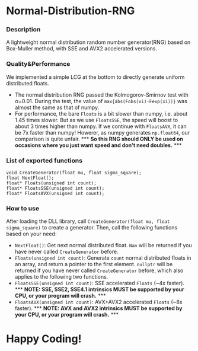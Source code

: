 # Normal-Distribution-RNG

### Description
A lightweight normal distribution random number generator(RNG) based on Box-Muller method, with SSE and AVX2 accelerated versions.

### Quality&Performance
We implemented a simple LCG at the bottom to directly generate uniform distributed floats.
- The normal distribution RNG passed the Kolmogorov-Smirnov test with α=0.01. During the test, the value of `max{abs(Fobs(xi)-Fexp(xi))}` was almost the same as that of numpy.
- For performance, the bare `Floats` is a bit slower than numpy, i.e. about 1.45 times slower. But as we use `FloatsSSE`, the speed will boost to about 3 times higher than numpy. If we continue with `FloatsAVX`, it can be 7x faster than numpy! Howerer, as numpy generates `np.float64`, our comparison is quite unfair. *** **So this RNG should ONLY be used on occasions where you just want speed and don't need doubles.** ***

### List of exported functions

```
void CreateGenerator(float mu, float sigma_square);
float NextFloat();
float* Floats(unsigned int count);
float* FloatsSSE(unsigned int count);
float* FloatsAVX(unsigned int count);
```

### How to use
After loading the DLL library, call
`CreateGenerator(float mu, float sigma_square)` to create a generator.
Then, call the following functions based on your need:
- `NextFloat()`: Get next normal distributed float. `Nan` will be returned if you have never called `CreateGenerator` before.
- `Floats(unsigned int count)`: Generate `count` normal distributed floats in an array, and return a pointer to the first element. `nullptr` will be returned if you have never called `CreateGenerator` before, which also applies to the following two functions.
- `FloatsSSE(unsigned int count)`: SSE accelerated `Floats` (~4x faster). *** **NOTE: SSE, SSE2, SSE4.1 intrinsics MUST be supported by your CPU, or your program will crash.** ***
- `FloatsAVX(unsigned int count)`: AVX+AVX2 accelerated `Floats` (~8x faster). *** **NOTE: AVX and AVX2 intrinsics MUST be supported by your CPU, or your program will crash.** ***
# Happy Coding!
